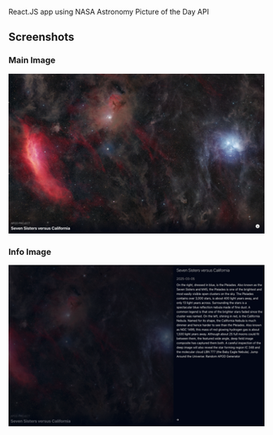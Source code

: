 React.JS app using NASA Astronomy Picture of the Day API

## Screenshots

### Main Image

![Main Image](./public/main.png)

### Info Image

![Info Image](./public/info.png)
